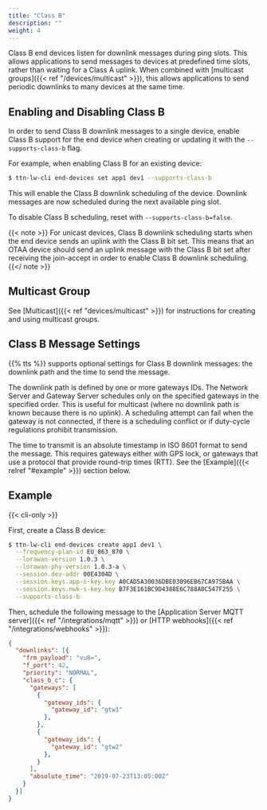 ```yaml
---
title: "Class B"
description: ""
weight: 4
---
```


Class B end devices listen for downlink messages during ping slots. This allows applications to send messages to devices at predefined time slots, rather than waiting for a Class A uplink. When combined with [multicast groups]({{< ref "/devices/multicast" >}}), this allows applications to send periodic downlinks to many devices at the same time.

<!--more-->

## Enabling and Disabling Class B

In order to send Class B downlink messages to a single device, enable Class B support for the end device when creating or updating it with the `--supports-class-b` flag.

For example, when enabling Class B for an existing device:

```bash
$ ttn-lw-cli end-devices set app1 dev1 --supports-class-b
```

This will enable the Class B downlink scheduling of the device. Downlink messages are now scheduled during the next available ping slot.

To disable Class B scheduling, reset with `--supports-class-b=false`.

{{< note >}} For unicast devices, Class B downlink scheduling starts when the end device sends an uplink with the Class B bit set. This means that an OTAA device should send an uplink message with the Class B bit set after receiving the join-accept in order to enable Class B downlink scheduling. {{</ note >}}

## Multicast Group

See [Multicast]({{< ref "devices/multicast" >}}) for instructions for creating and using multicast groups.

## Class B Message Settings

{{% tts %}} supports optional settings for Class B downlink messages: the downlink path and the time to send the message.

The downlink path is defined by one or more gateways IDs. The Network Server and Gateway Server schedules only on the specified gateways in the specified order. This is useful for multicast (where no downlink path is known because there is no uplink). A scheduling attempt can fail when the gateway is not connected, if there is a scheduling conflict or if duty-cycle regulations prohibit transmission. 

The time to transmit is an absolute timestamp in ISO 8601 format to send the message. This requires gateways either with GPS lock, or gateways that use a protocol that provide round-trip times (RTT). See the [Example]({{< relref "#example" >}}) section below.

## Example

{{< cli-only >}}

First, create a Class B device:

```bash
$ ttn-lw-cli end-devices create app1 dev1 \
  --frequency-plan-id EU_863_870 \
  --lorawan-version 1.0.3 \
  --lorawan-phy-version 1.0.3-a \
  --session.dev-addr 00E4304D \
  --session.keys.app-s-key.key A0CAD5A30036DBE03096EB67CA975BAA \
  --session.keys.nwk-s-key.key B7F3E161BC9D4388E6C788A0C547F255 \
  --supports-class-b
```

Then, schedule the following message to the [Application Server MQTT server]({{< ref "/integrations/mqtt" >}}) or [HTTP webhooks]({{< ref "/integrations/webhooks" >}}):

```json
{
  "downlinks": [{
    "frm_payload": "vu8=",
    "f_port": 42,
    "priority": "NORMAL",
    "class_b_c": {
      "gateways": [
        {
          "gateway_ids": {
            "gateway_id": "gtw1"
          },
        },
        {
          "gateway_ids": {
            "gateway_id": "gtw2"
          },
        }
      ],
      "absolute_time": "2019-07-23T13:05:00Z"
    }
  }]
}
```

